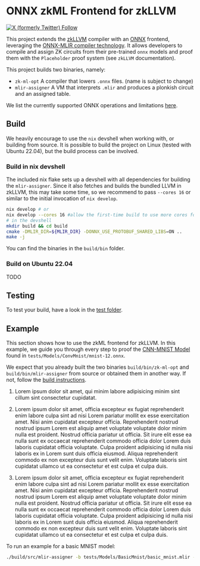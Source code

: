# ONNX zkML Frontend for zkLLVM

[![X (formerly Twitter) Follow](https://img.shields.io/twitter/follow/TACEO_IO)](https://twitter.com/TACEO_IO)

This project extends the [zkLLVM](https://github.com/NilFoundation/zkLLVM)
compiler with an [ONNX](https://github.com/onnx/onnx#readme) frontend,
leveraging the
[ONNX-MLIR compiler technology](https://github.com/onnx/onnx-mlir). It allows
developers to compile and assign ZK circuits from their pre-trained `onnx`
models and proof them with the `Placeholder` proof system (see `zkLLVM`
documentation).

This project builds two binaries, namely:

- `zk-ml-opt` A compiler that lowers `.onnx` files. (name is subject to change)
- `mlir-assigner` A VM that interprets `.mlir` and produces a plonkish circuit
  and an assigned table.

We list the currently supported ONNX operations and limitations
[here](tests/README.md).

## Build

We heavily encourage to use the `nix` devshell when working with, or building
from source. It is possible to build the project on Linux (tested with Ubuntu
22.04), but the build process can be involved.

### Build in nix devshell

The included nix flake sets up a devshell with all dependencies for building the
`mlir-assigner`. Since it also fetches and builds the bundled LLVM in zkLLVM,
this may take some time, so we recommend to pass `--cores 16` or similar to the
initial invocation of `nix develop`.

```bash
nix develop # or
nix develop --cores 16 #allow the first-time build to use more cores for building the deps
# in the devshell
mkdir build && cd build
cmake -DMLIR_DIR=${MLIR_DIR} -DONNX_USE_PROTOBUF_SHARED_LIBS=ON ..
make -j
```

You can find the binaries in the `build/bin` folder.

### Build on Ubuntu 22.04

TODO

## Testing

To test your build, have a look in the [test folder](tests).

## Example

This section shows how to use the zkML frontend for zkLLVM. In this example, we
guide you through every step to proof the
[CNN-MNIST Model](https://github.com/onnx/models/tree/main/vision/classification/mnist)
found in `tests/Models/ConvMnist/mnist-12.onnx`.

We expect that you already built the two binaries `build/bin/zk-ml-opt` and
`build/bin/mlir-assigner` from source or obtained them in another way. If not,
follow the [build instructions](#build).

1. Lorem ipsum dolor sit amet, qui minim labore adipisicing minim sint cillum
   sint consectetur cupidatat.

2. Lorem ipsum dolor sit amet, officia excepteur ex fugiat reprehenderit enim
   labore culpa sint ad nisi Lorem pariatur mollit ex esse exercitation amet.
   Nisi anim cupidatat excepteur officia. Reprehenderit nostrud nostrud ipsum
   Lorem est aliquip amet voluptate voluptate dolor minim nulla est proident.
   Nostrud officia pariatur ut officia. Sit irure elit esse ea nulla sunt ex
   occaecat reprehenderit commodo officia dolor Lorem duis laboris cupidatat
   officia voluptate. Culpa proident adipisicing id nulla nisi laboris ex in
   Lorem sunt duis officia eiusmod. Aliqua reprehenderit commodo ex non
   excepteur duis sunt velit enim. Voluptate laboris sint cupidatat ullamco ut
   ea consectetur et est culpa et culpa duis.

3. Lorem ipsum dolor sit amet, officia excepteur ex fugiat reprehenderit enim
   labore culpa sint ad nisi Lorem pariatur mollit ex esse exercitation amet.
   Nisi anim cupidatat excepteur officia. Reprehenderit nostrud nostrud ipsum
   Lorem est aliquip amet voluptate voluptate dolor minim nulla est proident.
   Nostrud officia pariatur ut officia. Sit irure elit esse ea nulla sunt ex
   occaecat reprehenderit commodo officia dolor Lorem duis laboris cupidatat
   officia voluptate. Culpa proident adipisicing id nulla nisi laboris ex in
   Lorem sunt duis officia eiusmod. Aliqua reprehenderit commodo ex non
   excepteur duis sunt velit enim. Voluptate laboris sint cupidatat ullamco ut
   ea consectetur et est culpa et culpa duis.

To run an example for a basic MNIST model:

```bash
./build/src/mlir-assigner -b tests/Models/BasicMnist/basic_mnist.mlir -i tests/Models/BasicMnist/basic_mnist.json -e pallas -c circuit -t table --print_circuit_output --check
```
